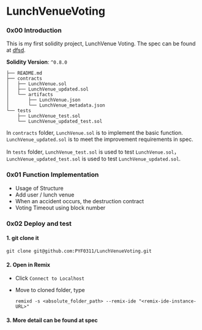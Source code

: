 # LunchVenueVoting

### 0x00 Introduction

This is my first solidity project, LunchVenue Voting. The spec can be found at [dfsd](www.baidu.com).

**Solidity Version**: ``^0.8.0``

```
├── README.md
├── contracts
│   ├── LunchVenue.sol
│   ├── LunchVenue_updated.sol
│   └── artifacts
│       ├── LunchVenue.json
│       └── LunchVenue_metadata.json
└── tests
    ├── LunchVenue_test.sol
    └── LunchVenue_updated_test.sol
```

In `contracts` folder, ``LunchVenue.sol`` is to implement the basic function. ``LunchVenue_updated.sol`` is to meet the improvement requirements in spec.

In `tests` folder, `LunchVenue_test.sol`  is used to test `LunchVenue.sol`，`LunchVenue_updated_test.sol` is used to test `LunchVenue_updated.sol`.

### 0x01 Function Implementation

- Usage of Structure
- Add user / lunch venue
- When an accident occurs, the destruction contract
- Voting Timeout using block number

### 0x02 Deploy and test

#### 1. git clone it

```
git clone git@github.com:PYF0311/LunchVenueVoting.git
```

#### 2. Open in Remix

- Click `Connect to Localhost`

- Move to cloned folder, type

  ```
  remixd -s <absolute_folder_path> --remix-ide "<remix-ide-instance-URL>"
  ```

#### 3. More detail can be found at spec



